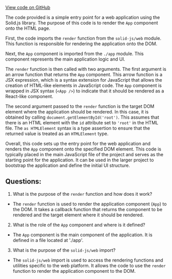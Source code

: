 [View code on GitHub](https://github.com/igorkamyshev/farfetched/apps/showcase/solid-real-world-rick-morty/src/main.tsx)

The code provided is a simple entry point for a web application using the Solid.js library. The purpose of this code is to render the `App` component onto the HTML page.

First, the code imports the `render` function from the `solid-js/web` module. This function is responsible for rendering the application onto the DOM. 

Next, the `App` component is imported from the `./app` module. This component represents the main application logic and UI.

The `render` function is then called with two arguments. The first argument is an arrow function that returns the `App` component. This arrow function is a JSX expression, which is a syntax extension for JavaScript that allows the creation of HTML-like elements in JavaScript code. The `App` component is wrapped in JSX syntax (`<App />`) to indicate that it should be rendered as a React-like component.

The second argument passed to the `render` function is the target DOM element where the application should be rendered. In this case, it is obtained by calling `document.getElementById('root')`. This assumes that there is an HTML element with the `id` attribute set to `'root'` in the HTML file. The `as HTMLElement` syntax is a type assertion to ensure that the returned value is treated as an `HTMLElement` type.

Overall, this code sets up the entry point for the web application and renders the `App` component onto the specified DOM element. This code is typically placed in the main JavaScript file of the project and serves as the starting point for the application. It can be used in the larger project to bootstrap the application and define the initial UI structure.
## Questions: 
 1. What is the purpose of the `render` function and how does it work?
- The `render` function is used to render the application component (`App`) to the DOM. It takes a callback function that returns the component to be rendered and the target element where it should be rendered.

2. What is the role of the `App` component and where is it defined?
- The `App` component is the main component of the application. It is defined in a file located at './app'.

3. What is the purpose of the `solid-js/web` import?
- The `solid-js/web` import is used to access the rendering functions and utilities specific to the web platform. It allows the code to use the `render` function to render the application component to the DOM.